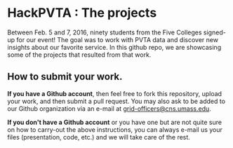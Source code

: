 # HackPVTA : The projects

Between Feb. 5 and 7, 2016, ninety students from the Five Colleges signed-up for our event! The goal was to work with PVTA data
and discover new insights about our favorite service. In this github repo, we are showcasing some of the 
projects that resulted from that work. 

## How to submit your work. 

**If you have a Github account**, then feel free to fork this repository, upload your work, and then submit a pull request.
You may also ask to be added to our Github organization via an e-mail at grid-officers@cns.umass.edu.

**If you don't have a Github account** or you have one but are not quite sure on how to carry-out the above instructions, you can always e-mail us your files (presentation, code, etc.) and we will take care of the rest. 



